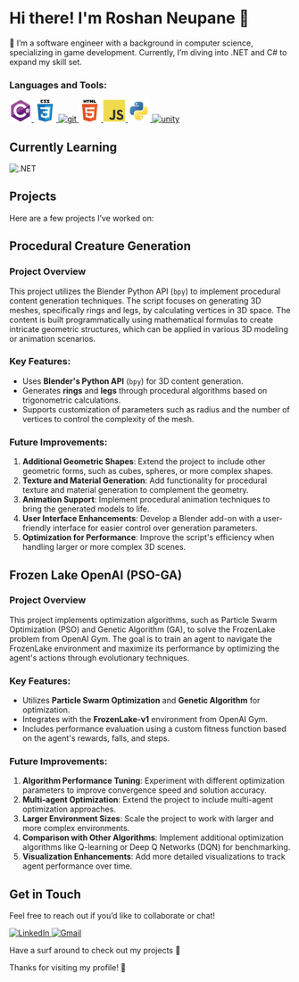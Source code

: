 # Hi there! I'm Roshan Neupane 👋

🌱 I’m a software engineer with a background in computer science, specializing in game development. Currently, I’m diving into .NET and C# to expand my skill set.

<h3 align="left">Languages and Tools:</h3>
<p align="left"> <a href="https://www.w3schools.com/cs/" target="_blank" rel="noreferrer"> <img src="https://raw.githubusercontent.com/devicons/devicon/master/icons/csharp/csharp-original.svg" alt="csharp" width="40" height="40"/> </a> <a href="https://www.w3schools.com/css/" target="_blank" rel="noreferrer"> <img src="https://raw.githubusercontent.com/devicons/devicon/master/icons/css3/css3-original-wordmark.svg" alt="css3" width="40" height="40"/> </a>  <a href="https://git-scm.com/" target="_blank" rel="noreferrer"> <img src="https://www.vectorlogo.zone/logos/git-scm/git-scm-icon.svg" alt="git" width="40" height="40"/> </a> <a href="https://www.w3.org/html/" target="_blank" rel="noreferrer"> <img src="https://raw.githubusercontent.com/devicons/devicon/master/icons/html5/html5-original-wordmark.svg" alt="html5" width="40" height="40"/> </a> <a href="https://developer.mozilla.org/en-US/docs/Web/JavaScript" target="_blank" rel="noreferrer"> <img src="https://raw.githubusercontent.com/devicons/devicon/master/icons/javascript/javascript-original.svg" alt="javascript" width="40" height="40"/> </a> <a href="https://www.python.org" target="_blank" rel="noreferrer"> <img src="https://raw.githubusercontent.com/devicons/devicon/master/icons/python/python-original.svg" alt="python" width="40" height="40"/> </a> <a href="https://unity.com/" target="_blank" rel="noreferrer"> <img src="https://www.vectorlogo.zone/logos/unity3d/unity3d-icon.svg" alt="unity" width="40" height="40"/> </a> </p>


## Currently Learning
![.NET](https://img.shields.io/badge/.NET-512BD4?style=for-the-badge&logo=.net&logoColor=white)

## Projects
Here are a few projects I’ve worked on:

## Procedural Creature Generation

### Project Overview

This project utilizes the Blender Python API (`bpy`) to implement procedural content generation techniques. The script focuses on generating 3D meshes, specifically rings and legs, by calculating vertices in 3D space. The content is built programmatically using mathematical formulas to create intricate geometric structures, which can be applied in various 3D modeling or animation scenarios.

### Key Features:
- Uses **Blender's Python API** (`bpy`) for 3D content generation.
- Generates **rings** and **legs** through procedural algorithms based on trigonometric calculations.
- Supports customization of parameters such as radius and the number of vertices to control the complexity of the mesh.

### Future Improvements:
1. **Additional Geometric Shapes**: Extend the project to include other geometric forms, such as cubes, spheres, or more complex shapes.
2. **Texture and Material Generation**: Add functionality for procedural texture and material generation to complement the geometry.
3. **Animation Support**: Implement procedural animation techniques to bring the generated models to life.
4. **User Interface Enhancements**: Develop a Blender add-on with a user-friendly interface for easier control over generation parameters.
5. **Optimization for Performance**: Improve the script's efficiency when handling larger or more complex 3D scenes.

## Frozen Lake OpenAI (PSO-GA)

### Project Overview

This project implements optimization algorithms, such as Particle Swarm Optimization (PSO) and Genetic Algorithm (GA), to solve the FrozenLake problem from OpenAI Gym. The goal is to train an agent to navigate the FrozenLake environment and maximize its performance by optimizing the agent's actions through evolutionary techniques.

### Key Features:
- Utilizes **Particle Swarm Optimization** and **Genetic Algorithm** for optimization.
- Integrates with the **FrozenLake-v1** environment from OpenAI Gym.
- Includes performance evaluation using a custom fitness function based on the agent's rewards, falls, and steps.

### Future Improvements:
1. **Algorithm Performance Tuning**: Experiment with different optimization parameters to improve convergence speed and solution accuracy.
2. **Multi-agent Optimization**: Extend the project to include multi-agent optimization approaches.
3. **Larger Environment Sizes**: Scale the project to work with larger and more complex environments.
4. **Comparison with Other Algorithms**: Implement additional optimization algorithms like Q-learning or Deep Q Networks (DQN) for benchmarking.
5. **Visualization Enhancements**: Add more detailed visualizations to track agent performance over time.


## Get in Touch
Feel free to reach out if you’d like to collaborate or chat!

<a href ="https://www.linkedin.com/in/roshan-neupane-846a08199/"> ![LinkedIn](https://img.shields.io/badge/-LinkedIn-0077B5?style=flat-square&logo=linkedin&logoColor=ffffff) </a>
<a href ="mailto:rroshan23121999@gmail.com"> ![Gmail](https://img.shields.io/badge/-Gmail-D14836?style=flat-square&logo=gmail&logoColor=ffffff) </a>

Have a surf around to check out my projects 🙂

Thanks for visiting my profile! 🚀

